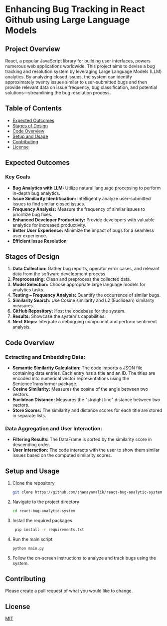# Enhancing Bug Tracking in React Github using Large Language Models

## Project Overview
React, a popular JavaScript library for building user interfaces, powers numerous web applications worldwide. This project aims to devise a bug tracking and resolution system by leveraging Large Language Models (LLM) analytics. By analyzing closed issues, the system can identify approximately twenty issues similar to user-submitted bugs and then provide relevant data on issue frequency, bug classification, and potential solutions—streamlining the bug resolution process.

## Table of Contents
- [Expected Outcomes](#expected-outcomes)
- [Stages of Design](#stages-of-design)
- [Code Overview](#code-overview)
- [Setup and Usage](#setup-and-usage)
- [Contributing](#contributing)
- [License](#license)

## Expected Outcomes
### Key Goals
- **Bug Analytics with LLM:** Utilize natural language processing to perform in-depth bug analytics.
- **Issue Similarity Identification:** Intelligently analyze user-submitted issues to find similar closed issues.
- **Frequency Analysis:** Measure the frequency of similar issues to prioritize bug fixes.
- **Enhanced Developer Productivity:** Provide developers with valuable analytics for increased productivity.
- **Better User Experience:** Minimize the impact of bugs for a seamless user experience.
- **Efficient Issue Resolution**

## Stages of Design
1. **Data Collection:** Gather bug reports, operator error cases, and relevant data from the software development process.
2. **Preprocessing:** Clean and preprocess the collected data.
3. **Model Selection:** Choose appropriate large language models for analytics tasks.
4. **Testing – Frequency Analysis:** Quantify the occurrence of similar bugs.
5. **Similarity Search:** Use Cosine similarity and L2 (Euclidean) similarity measures.
6. **GitHub Repository:** Host the codebase for the system.
7. **Results:** Showcase the system's capabilities.
8. **Next Steps:** Integrate a debugging component and perform sentiment analysis.

## Code Overview
### Extracting and Embedding Data:
- **Semantic Similarity Calculation:** The code imports a JSON file containing data entries. Each entry has a title and an ID. The titles are encoded into numerical vector representations using the SentenceTransformer package.
- **Cosine Similarity:** Measures the cosine of the angle between two vectors.
- **Euclidean Distance:** Measures the "straight line" distance between two vectors.
- **Store Scores:** The similarity and distance scores for each title are stored in separate lists.

### Data Aggregation and User Interaction:
- **Filtering Results:** The DataFrame is sorted by the similarity score in descending order.
- **User Interaction:** The code interacts with the user to show them similar issues based on the computed similarity scores.

## Setup and Usage
1. Clone the repository
      ```bash
      git clone https://github.com/shanayamalik/react-bug-analytic-system.git
3. Navigate to the project directory
      ```bash
      cd react-bug-analytic-system
5. Install the required packages
     ```bash
      pip install -r requirements.txt
7. Run the main script
      ```bash
      python main.py
9. Follow the on-screen instructions to analyze and track bugs using the system.

## Contributing
Please create a pull request of what you would like to change.

## License
[MIT](https://choosealicense.com/licenses/mit/)
